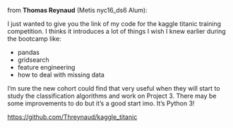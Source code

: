 
from **Thomas Reynaud** (Metis nyc16_ds6 Alum):

I just wanted to give you the link of my code for the kaggle titanic training competition.  I thinks it introduces a lot of things I wish I knew earlier during the bootcamp like:
* pandas
* gridsearch
* feature engineering
* how to deal with missing data 

I’m sure the new cohort could find that very useful when they will start to study the classification algorithms and work on Project 3.  There may be some improvements to do but it’s a good start imo. It’s Python 3!

https://github.com/Threynaud/kaggle_titanic
